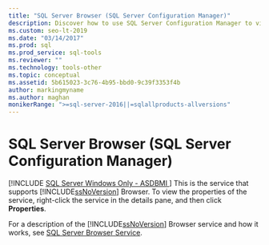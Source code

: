 ```yaml
---
title: "SQL Server Browser (SQL Server Configuration Manager)"
description: Discover how to use SQL Server Configuration Manager to view the properties of the SQL Server Browser service.
ms.custom: seo-lt-2019
ms.date: "03/14/2017"
ms.prod: sql
ms.prod_service: sql-tools
ms.reviewer: ""
ms.technology: tools-other
ms.topic: conceptual
ms.assetid: 5b615023-3c76-4b95-bbd0-9c39f3353f4b
author: markingmyname
ms.author: maghan
monikerRange: ">=sql-server-2016||=sqlallproducts-allversions"
---
```

# SQL Server Browser (SQL Server Configuration Manager)
[!INCLUDE [SQL Server Windows Only - ASDBMI ](../../includes/applies-to-version/sql-windows-only-asdbmi.md)]
  This is the service that supports [!INCLUDE[ssNoVersion](../../includes/ssnoversion-md.md)] Browser. To view the properties of the service, right-click the service in the details pane, and then click **Properties**.  
  
 For a description of the [!INCLUDE[ssNoVersion](../../includes/ssnoversion-md.md)] Browser service and how it works, see [SQL Server Browser Service](../../tools/configuration-manager/sql-server-browser-service.md).  
  
  
